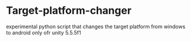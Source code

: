 # Target-platform-changer
experimental python script that changes the target platform from windows to android only ofr unity 5.5.5f1
